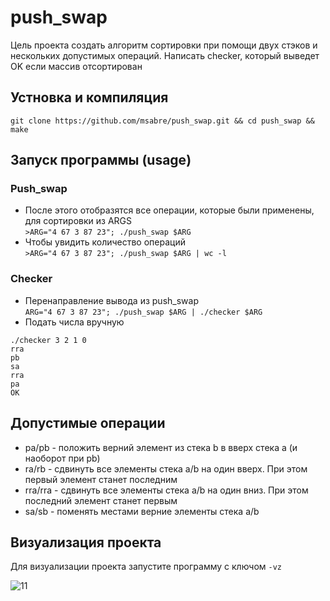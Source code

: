 # push_swap
Цель проекта создать алгоритм сортировки при помощи двух стэков и нескольких допустимых операций. Написать checker, который выведет OK если массив отсортирован

## Устновка и компиляция
```git clone https://github.com/msabre/push_swap.git && cd push_swap && make```

## Запуск программы (usage)
### Push_swap
- После этого отобразятся все операции, которые были применены, для сортировки  из ARGS <br>
```>ARG="4 67 3 87 23"; ./push_swap $ARG```
- Чтобы увидить количество операций<br>
```>ARG="4 67 3 87 23"; ./push_swap $ARG | wc -l```<br>
### Checker
- Перенаправление вывода из push_swap<br>
```ARG="4 67 3 87 23"; ./push_swap $ARG | ./checker $ARG```
- Подать числа вручную<br>
```
./checker 3 2 1 0
rra
pb
sa
rra
pa
OK
```


## Допустимые операции
- pa/pb - положить верний элемент из стека b в вверх стека a (и наоборот при pb) <br>
- ra/rb - сдвинуть все элементы стека a/b на один вверх. При этом первый элемент станет последним <br>
- rra/rra - сдвинуть все элементы стека a/b на один вниз. При этом последний элемент станет первым <br>
- sa/sb - поменять местами верние элементы стека a/b <br>

## Визуализация проекта

Для визуализации проекта запустите программу с ключом ```-vz```

![11](https://user-images.githubusercontent.com/54527665/86259615-e5b43c80-bbc4-11ea-979d-823b2e4f5dde.gif)
